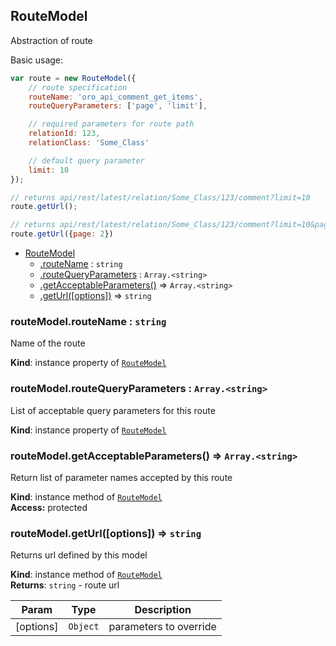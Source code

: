 <a name="module_RouteModel"></a>
## RouteModel
Abstraction of routeBasic usage:```javascriptvar route = new RouteModel({    // route specification    routeName: 'oro_api_comment_get_items',    routeQueryParameters: ['page', 'limit'],    // required parameters for route path    relationId: 123,    relationClass: 'Some_Class'    // default query parameter    limit: 10});// returns api/rest/latest/relation/Some_Class/123/comment?limit=10route.getUrl();// returns api/rest/latest/relation/Some_Class/123/comment?limit=10&page=2route.getUrl({page: 2})```


* [RouteModel](#module_RouteModel)
  * [.routeName](#module_RouteModel#routeName) : <code>string</code>
  * [.routeQueryParameters](#module_RouteModel#routeQueryParameters) : <code>Array.&lt;string&gt;</code>
  * [.getAcceptableParameters()](#module_RouteModel#getAcceptableParameters) ⇒ <code>Array.&lt;string&gt;</code>
  * [.getUrl([options])](#module_RouteModel#getUrl) ⇒ <code>string</code>

<a name="module_RouteModel#routeName"></a>
### routeModel.routeName : <code>string</code>
Name of the route

**Kind**: instance property of <code>[RouteModel](#module_RouteModel)</code>  
<a name="module_RouteModel#routeQueryParameters"></a>
### routeModel.routeQueryParameters : <code>Array.&lt;string&gt;</code>
List of acceptable query parameters for this route

**Kind**: instance property of <code>[RouteModel](#module_RouteModel)</code>  
<a name="module_RouteModel#getAcceptableParameters"></a>
### routeModel.getAcceptableParameters() ⇒ <code>Array.&lt;string&gt;</code>
Return list of parameter names accepted by this route

**Kind**: instance method of <code>[RouteModel](#module_RouteModel)</code>  
**Access:** protected  
<a name="module_RouteModel#getUrl"></a>
### routeModel.getUrl([options]) ⇒ <code>string</code>
Returns url defined by this model

**Kind**: instance method of <code>[RouteModel](#module_RouteModel)</code>  
**Returns**: <code>string</code> - route url  

| Param | Type | Description |
| --- | --- | --- |
| [options] | <code>Object</code> | parameters to override |


